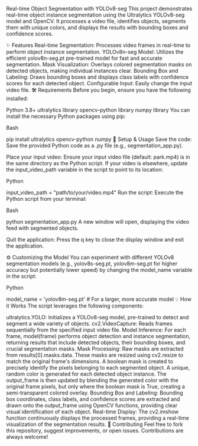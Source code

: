 Real-time Object Segmentation with YOLOv8-seg
This project demonstrates real-time object instance segmentation using the Ultralytics YOLOv8-seg model and OpenCV. It processes a video file, identifies objects, segments them with unique colors, and displays the results with bounding boxes and confidence scores.

✨ Features
Real-time Segmentation: Processes video frames in real-time to perform object instance segmentation.
YOLOv8n-seg Model: Utilizes the efficient yolov8n-seg.pt pre-trained model for fast and accurate segmentation.
Mask Visualization: Overlays colored segmentation masks on detected objects, making individual instances clear.
Bounding Box and Labeling: Draws bounding boxes and displays class labels with confidence scores for each detected object.
Configurable Input: Easily change the input video file.
🛠️ Requirements
Before you begin, ensure you have the following installed:

Python 3.8+
ultralytics library
opencv-python library
numpy library
You can install the necessary Python packages using pip:

Bash

pip install ultralytics opencv-python numpy
🚀 Setup & Usage
Save the code:
Save the provided Python code as a .py file (e.g., segmentation_app.py).

Place your input video:
Ensure your input video file (default: park.mp4) is in the same directory as the Python script. If your video is elsewhere, update the input_video_path variable in the script to point to its location:

Python

input_video_path = "path/to/your/video.mp4"
Run the script:
Execute the Python script from your terminal:

Bash

python segmentation_app.py
A new window will open, displaying the video feed with segmented objects.

Quit the application:
Press the q key to close the display window and exit the application.

⚙️ Customizing the Model
You can experiment with different YOLOv8 segmentation models (e.g., yolov8s-seg.pt, yolov8m-seg.pt for higher accuracy but potentially lower speed) by changing the model_name variable in the script:

Python

model_name = 'yolov8m-seg.pt' # For a larger, more accurate model
💡 How it Works
The script leverages the following components:

ultralytics.YOLO: Initializes a YOLOv8-seg model, pre-trained to detect and segment a wide variety of objects.
cv2.VideoCapture: Reads frames sequentially from the specified input video file.
Model Inference: For each frame, model(frame) performs object detection and instance segmentation, returning results that include detected objects, their bounding boxes, and crucial segmentation masks.
Mask Processing:
Raw masks are extracted from results[0].masks.data.
These masks are resized using cv2.resize to match the original frame's dimensions.
A boolean mask is created to precisely identify the pixels belonging to each segmented object.
A unique, random color is generated for each detected object instance.
The output_frame is then updated by blending the generated color with the original frame pixels, but only where the boolean mask is True, creating a semi-transparent colored overlay.
Bounding Box and Labeling: Bounding box coordinates, class labels, and confidence scores are extracted and drawn onto the output_frame using OpenCV functions, providing clear visual identification of each object.
Real-time Display: The cv2.imshow function continuously displays the processed frames, providing a real-time visualization of the segmentation results.
🤝 Contributing
Feel free to fork this repository, suggest improvements, or open issues. Contributions are always welcome!
